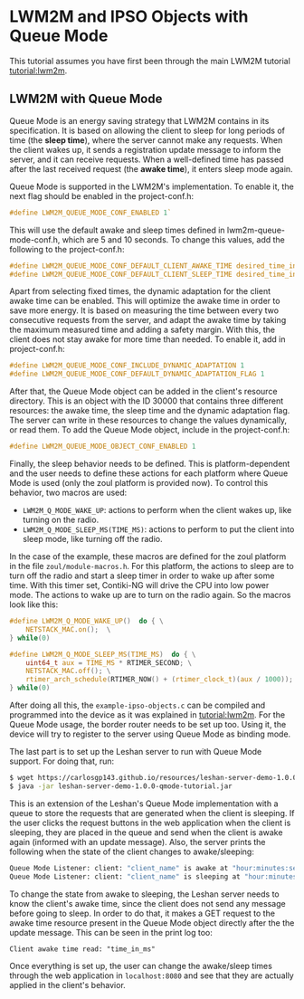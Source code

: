 # LWM2M and IPSO Objects with Queue Mode

This tutorial assumes you have first been through the main LWM2M tutorial [tutorial:lwm2m].

## LWM2M with Queue Mode
Queue Mode is an energy saving strategy that LWM2M contains in its specification. It is based on allowing the client to sleep for long periods of time (the **sleep time**), where the server cannot make any requests. When the client wakes up, it sends a registration update message to inform the server, and it can receive requests. When a well-defined time has passed after the last received request (the **awake time**), it enters sleep mode again.

Queue Mode is supported in the LWM2M's implementation. To enable it, the next flag should be enabled in the project-conf.h: 
```c
#define LWM2M_QUEUE_MODE_CONF_ENABLED 1`
```
This will use the default awake and sleep times defined in lwm2m-queue-mode-conf.h, which are 5 and 10 seconds. To change this values, add the following to the project-conf.h:
```c
#define LWM2M_QUEUE_MODE_CONF_DEFAULT_CLIENT_AWAKE_TIME desired_time_in_ms
#define LWM2M_QUEUE_MODE_CONF_DEFAULT_CLIENT_SLEEP_TIME desired_time_in_ms
```
Apart from selecting fixed times, the dynamic adaptation for the client awake time can be enabled. This will optimize the awake time in order to save more energy. It is based on measuring the time between every two consecutive requests from the server, and adapt the awake time by taking the maximum measured time and adding a safety margin. With this, the client does not stay awake for more time than needed. To enable it, add in project-conf.h:
```c
#define LWM2M_QUEUE_MODE_CONF_INCLUDE_DYNAMIC_ADAPTATION 1
#define LWM2M_QUEUE_MODE_CONF_DEFAULT_DYNAMIC_ADAPTATION_FLAG 1
```
After that, the Queue Mode object can be added in the client's resource directory. This is an object with the ID 30000 that contains three different resources: the awake time, the sleep time and the dynamic adaptation flag. The server can write in these resources to change the values dynamically, or read them. To add the Queue Mode object, include in the project-conf.h:
```c
#define LWM2M_QUEUE_MODE_OBJECT_CONF_ENABLED 1
```
Finally, the sleep behavior needs to be defined. This is platform-dependent and the user needs to define these actions for each platform where Queue Mode is used (only the zoul platform is provided now). To control this behavior, two macros are used: 

* `LWM2M_Q_MODE_WAKE_UP`: actions to perform when the client wakes up, like turning on the radio.
* `LWM2M_Q_MODE_SLEEP_MS(TIME_MS)`: actions to perform to put the client into sleep mode, like turning off the radio.

In the case of the example, these macros are defined for the zoul platform in the file `zoul/module-macros.h`. For this platform, the actions to sleep are to turn off the radio and start a sleep timer in order to wake up after some time. With this timer set, Contiki-NG will drive the CPU into low power mode. The actions to wake up are to turn on the radio again. So the macros look like this:
```c
#define LWM2M_Q_MODE_WAKE_UP()  do { \
	NETSTACK_MAC.on();	\
} while(0)

#define LWM2M_Q_MODE_SLEEP_MS(TIME_MS)  do { \
	uint64_t aux = TIME_MS * RTIMER_SECOND;	\
	NETSTACK_MAC.off();	\
	rtimer_arch_schedule(RTIMER_NOW() + (rtimer_clock_t)(aux / 1000));	\
} while(0)
```

After doing all this, the `example-ipso-objects.c` can be compiled and programmed into the device as it was explained in [tutorial:lwm2m]. For the Queue Mode usage, the border router needs to be set up too. Using it, the device will try to register to the server using Queue Mode as binding mode. 

The last part is to set up the Leshan server to run with Queue Mode support. For doing that, run:
```bash
$ wget https://carlosgp143.github.io/resources/leshan-server-demo-1.0.0-qmode-tutorial.jar
$ java -jar leshan-server-demo-1.0.0-qmode-tutorial.jar
```
This is an extension of the Leshan's Queue Mode implementation with a queue to store the requests that are generated when the client is sleeping. If the user clicks the request buttons in the web application when the client is sleeping, they are placed in the queue and send when the client is awake again (informed with an update message). Also, the server prints the following when the state of the client changes to awake/sleeping:
```bash
Queue Mode Listener: client: "client_name" is awake at "hour:minutes:seconds"
Queue Mode Listener: client: "client_name" is sleeping at "hour:minutes:seconds"
```  
To change the state from awake to sleeping, the Leshan server needs to know the client's awake time, since the client does not send any message before going to sleep. In order to do that, it makes a GET request to the awake time resource present in the Queue Mode object directly after the the update message. This can be seen in the print log too:
```
Client awake time read: "time_in_ms"
```
Once everything is set up, the user can change the awake/sleep times through the web application in `localhost:8080` and see that they are actually applied in the client's behavior.

[tutorial:lwm2m]: /doc/tutorials/LWM2M-and-IPSO-Objects

